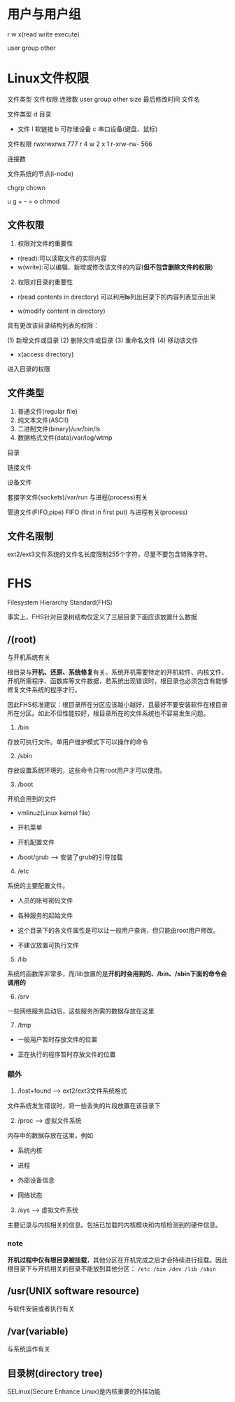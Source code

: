 
# 用户与用户组

r w x(read write execute)

user group other

# Linux文件权限

文件类型 文件权限 连接数 user group other size 最后修改时间 文件名

文件类型 
d 目录
- 文件
l 软链接
b 可存储设备
c 串口设备(键盘、鼠标)

文件权限
rwxrwxrwx 777
r 4 w 2 x 1
r-xrw-rw- 566

连接数

文件系统的节点(i-node)

chgrp
chown

u
g + - = 
o
chmod

## 文件权限

1. 权限对文件的重要性

+ r(read):可以读取文件的实际内容
+ w(write):可以编辑、新增或修改该文件的内容(**但不包含删除文件的权限**)

2. 权限对目录的重要性

+ r(read contents in directory)
可以利用**ls**列出目录下的内容列表显示出来

+ w(modify content in directory)

具有更改该目录结构列表的权限：

(1) 新增文件或目录
(2) 删除文件或目录
(3) 重命名文件
(4) 移动该文件

+ x(access directory)

进入目录的权限

## 文件类型

1. 普通文件(regular file)
2. 纯文本文件(ASCII)
3. 二进制文件(binary)/usr/bin/ls
4. 数据格式文件(data)/var/log/wtmp

目录

链接文件

设备文件

套接字文件(sockets)/var/run
与进程(process)有关

管道文件(FIFO,pipe)
FIFO (first in first put)
与进程有关(process)


## 文件名限制

ext2/ext3文件系统的文件名长度限制255个字符，尽量不要包含特殊字符。

# FHS

Filesystem Hierarchy Standard(FHS)

事实上，FHS针对目录树结构仅定义了三层目录下面应该放置什么数据

## /(root)

与开机系统有关

根目录与**开机、还原、系统修复**有关。系统开机需要特定的开机软件、内核文件、开机所需程序、函数库等文件数据，若系统出现错误时，根目录也必须包含有能够修复文件系统的程序才行。

因此FHS标准建议：根目录所在分区应该越小越好，且最好不要安装软件在根目录所在分区。如此不但性能较好，根目录所在的文件系统也不容易发生问题。

1. /bin

存放可执行文件。单用户维护模式下可以操作的命令

2. /sbin

存放设置系统环境的，这些命令只有root用户才可以使用。

3. /boot

开机会用到的文件

+ vmlinuz(Linux kernel file)

+ 开机菜单

+ 开机配置文件

+ /boot/grub --> 安装了grub的引导加载

4. /etc

系统的主要配置文件。

+ 人员的账号密码文件

+ 各种服务的起始文件

+ 这个目录下的各文件属性是可以让一般用户查询，但只能由root用户修改。

+ 不建议放置可执行文件

5. /lib

系统的函数库非常多，而/lib放置的是**开机时会用到的、/bin、/sbin下面的命令会调用的**

6. /srv

一些网络服务启动后，这些服务所需的数据存放在这里

7. /tmp

+ 一般用户暂时存放文件的位置

+ 正在执行的程序暂时存放文件的位置

### 额外

1. /lost+found --> ext2/ext3文件系统格式

文件系统发生错误时，将一些丢失的片段放置在该目录下

2. /proc  --> 虚拟文件系统

内存中的数据存放在这里，例如

+ 系统内核

+ 进程

+ 外部设备信息

+ 网络状态

3. /sys --> 虚拟文件系统

主要记录与内核相关的信息。包括已加载的内核模块和内核检测到的硬件信息。

### note

**开机过程中仅有根目录被挂载**，其他分区在开机完成之后才会持续进行挂载。因此根目录下与开机相关的目录不能放到其他分区：
`/etc /bin /dev /lib /sbin`



## /usr(UNIX software resource)

与软件安装或者执行有关

## /var(variable)
与系统运作有关

## 目录树(directory tree)

SELinux(Secure Enhance Linux)是内核重要的外挂功能